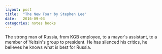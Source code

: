 ```yaml
---
layout: post
title:  "The New Tsar by Stephen Lee"
date:   2016-09-03
categories: notes books
---
```


The strong man of Russia, from KGB employee, to a mayor's assistant, to a member of Yeltsin's group to president. 
He has silenced his critics, he believes he knows what is best for Russia.
